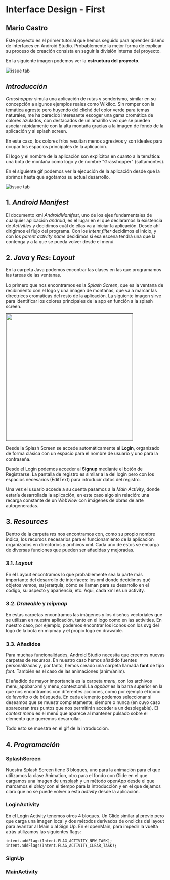 # Interface Design -  First
## Mario Castro

Este proyecto es el primer tutorial que hemos seguido para aprender diseño de interfaces en
Android Studio. Probablemente la mejor forma de explicar su proceso de creación consista en
seguir la división interna del proyecto.

En la siguiente imagen podemos ver la **estructura del proyecto**.

![issue tab](img/estructura.png)

## *Introducción*
*Grasshopper* simula una aplicación de rutas y senderismo, similar en su concepción a algunos ejemplos reales como Wikiloc.
Sin romper con la temática agreste pero huyendo del cliché del color verde para temas naturales, me ha parecido interesante escoger una gama cromática de colores azulados, con destacados de un amarillo vivo que se pueden asociar rápidamente con la alta montaña gracias a la imagen de fondo de la aplicación y al splash screen.

En este caso, los colores fríos resultan menos agresivos y son ideales para ocupar los espacios principales de la aplicación.

El logo y el nombre de la aplicación son explícitos en cuanto a la temática: una bota de montaña como logo
y de nombre "Grasshopper" (saltamontes).

En el siguiente gif podemos ver la ejecución de la aplicación desde que la abrimos hasta que agotamos su actual desarrollo.

![issue tab](img/Grasshoper-demo.gif)

## 1. *Android Manifest*
El documento xml *AndroidManifest*, uno de los ejes fundamentales de cualquier aplicación *android*, es el lugar en el que declaramos la existencia de *Activities* y decidimos cuál de ellas va a iniciar la aplicación. Desde ahí
dirigimos el flujo del programa. Con los *intent filter* decidimos el inicio, y con los *parent activity name* decidimos si esa escena tendrá una que la contenga y a la que se pueda volver desde el menú.

## 2. *Java* y *Res*: *Layout*
En la carpeta Java podemos encontrar las clases en las que programamos las tareas de las ventanas.

Lo primero que nos encontramos es la *Splash Screen*, que es la ventana de recibimiento con el logo y una imagen de montañas, que va a marcar  las directrices cromáticas    del resto de la aplicación.
La siguiente imagen sirve para identificar los colores principales de la app en función a la splash screen.

<img src="img/gama_cromatica.png" border="1px solid black" width="400"/>

Desde la Splash Screen se accede automáticamente al **Login**, organizado de forma clásica con 
un espacio para el nombre de usuario y uno para la contraseña.

Desde el Login podemos acceder al **Signup** mediante el botón de Registrarse. La pantalla de 
registro es similar a la del login pero con los espacios necesarios (EditText) para introducir
datos del registro.

Una vez el usuario accede a su cuenta pasamos a la *Main Activity*, donde estaría desarrollada la aplicación, en
este caso algo sin relación: una recarga constante de un *WebView* con imágenes de obras de arte autogeneradas.


## 3. *Resources*
Dentro de la carpeta *res* nos encontramos con, como su propio nombre indica, los recursos necesarios para el funcionamiento de la aplicación organizados en directorios y archivos xml. Cada uno de estos se encarga de diversas funciones que pueden ser añadidas y mejoradas.
### 3.1. *Layout*
En el Layout encontramos lo que probablemente sea la parte más importante del desarrollo de interfaces: los xml donde decidimos qué objetos vemos, su jerarquía, cómo se llaman para su desarrollo en el código, su aspecto y apariencia, etc. Aquí, cada xml es un activity.
### 3.2. *Drawable* y *mipmap*
En estas carpetas encontramos las imágenes y los diseños vectoriales que se utilizan en nuestra aplicación, tanto en el logo como en las activities. En nuestro caso, por ejemplo, podemos encontrar los iconos con los svg del logo de la bota en mipmap y el propio logo en drawable.
### 3.3. Añadidos
Para muchas funcionalidades, Android Studio necesita que creemos nuevas carpetas de recursos. En nuestro caso hemos añadido fuentes personalizadas y, por tanto, hemos creado una carpeta llamada **font** de tipo *font*. También es el caso de las animaciones (anim/anim).

El añadido de mayor importancia es la carpeta *menu*, con los archivos menu_appbar.xml y menu_context.xml. La *appbar* es la barra superior en la que nos encontramos con diferentes acciones, como por ejemplo el icono de favorito o de búsqueda. En cada elemento podemos seleccionar si deseamos que se muestr completamente, siempre o nunca (en cuyo caso apareceran tres puntos que nos permitirán acceder a un desplegable). El *context menu* es el menú que aparece al mantener pulsado sobre el elemento que queremos desarrollar.

Todo esto se muestra en el gif de la introducción.

## 4. *Programación*
### SplashScreen
Nuestra Splash Screen tiene 3 bloques, uno para la animación para el que utilizamos la clase Animation, otro para el fondo con Glide en el que cargamos una imagen de [unsplash](https://images.unsplash.com/photo-1580436541340-36b8d0c60bae?ixid=MnwxMjA3fDB8MHxwaG90by1wYWdlfHx8fGVufDB8fHx8&ixlib=rb-1.2.1&auto=format&fit=crop&w=388&q=80) y un método openApp desde el que marcamos el *delay* con el tiempo para la introducción y en el que dejamos claro que no se puede volver a esta *activity* desde la aplicación.

### LoginActivity
En el Login Activity tenemos otros 4 bloques. Un Glide similar al previo pero que carga una imagen local y dos métodos derivados de onclicks del layout para avanzar al Main o al Sign Up. En el openMain, para impedir la vuelta atrás utilizamos las siguientes flags:

    intent.addFlags(Intent.FLAG_ACTIVITY_NEW_TASK);
    intent.addFlags(Intent.FLAG_ACTIVITY_CLEAR_TASK);

### SignUp


### MainActivity




